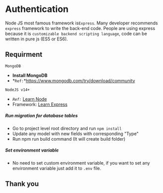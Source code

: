 # Authentication
Node JS most famous framework is`Express`. Many developer recommends `express` framework to write the back-end code. People are using express because it is `customizable backend scripting language`, code can be written in pure js (ES5 or ES6).

## Requirment
`MongoDB`
+ **Install MongoDB**
+ *` Ref: `*https://www.mongodb.com/try/download/community

`NodeJS v14+`
+ *`Ref:`* [Learn Node](http://nodejs.org)
+ Framework: [Learn Express](https://expressjs.com/)

##### Run migration for database tables
- Go to project level root directory and run `` npm install ``
- Update any model with new fields with corresponding "Type"
- Run npm run build command (It will create build folder)


##### Set environment variable
- No need to set custom environment variable, if you want to set any environment variable just add it to `.env` file.

## Thank you


